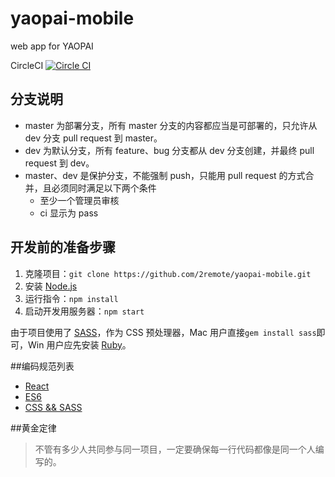 # yaopai-mobile
web app for YAOPAI

CircleCI 
[![Circle CI](https://circleci.com/gh/2remote/yaopai-mobile/tree/master.svg?style=svg&circle-token=1cc3f1e118023c56b38a5ab98154fcd893baaf06)](https://circleci.com/gh/2remote/yaopai-mobile/tree/master)

## 分支说明

- master 为部署分支，所有 master 分支的内容都应当是可部署的，只允许从 dev 分支 pull request 到 master。
- dev 为默认分支，所有 feature、bug 分支都从 dev 分支创建，并最终 pull request 到 dev。
- master、dev 是保护分支，不能强制 push，只能用 pull request 的方式合并，且必须同时满足以下两个条件
  - 至少一个管理员审核
  - ci 显示为 pass

## 开发前的准备步骤

1. 克隆项目：`git clone https://github.com/2remote/yaopai-mobile.git`
2. 安装 [Node.js](https://nodejs.org/)
3. 运行指令：`npm install`
4. 启动开发用服务器：`npm start`

由于项目使用了 [SASS](http://sass-lang.com/)，作为 CSS 预处理器，Mac 用户直接`gem install sass`即可，Win 用户应先安装 [Ruby](https://www.ruby-lang.org/en/)。


##编码规范列表
* [React](https://github.com/vikingmute/javascript/tree/master/react)
* [ES6](https://github.com/yuche/javascript)
* [CSS && SASS](https://github.com/airbnb/css)

##黄金定律
>不管有多少人共同参与同一项目，一定要确保每一行代码都像是同一个人编写的。
